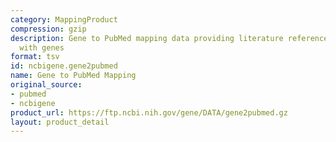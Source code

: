 ```yaml
---
category: MappingProduct
compression: gzip
description: Gene to PubMed mapping data providing literature references associated
  with genes
format: tsv
id: ncbigene.gene2pubmed
name: Gene to PubMed Mapping
original_source:
- pubmed
- ncbigene
product_url: https://ftp.ncbi.nih.gov/gene/DATA/gene2pubmed.gz
layout: product_detail
---
```

